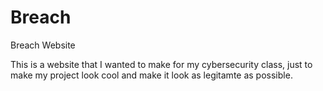 # Breach
Breach Website

This is a website that I wanted to make for my cybersecurity class, just to make my project look cool and make it look as legitamte as possible.
